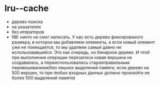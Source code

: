 # lru--cache
- дерево поиска
- на указателях
- без итераторов
- NB: никто не смог написать. У нас есть дерево фиксированого размера, в которое мы добавляем элементы, а если новый элемент уже не помещается, то мы удаляем самый давно не использовавшийся. Это как очередь, но бинарное дерево. И чтоб при выполнении операции перезаписи новая вершина не создавалась, а переиспользовалась стараяправильным перевешиванием(без лишних выделений памяти, если дерево на 500 вершин, то при любых входных данных должно произойти не более 500 выделений памяти)
